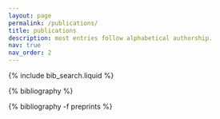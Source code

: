 ```yaml
---
layout: page
permalink: /publications/
title: publications
description: most entries follow alphabetical authorship.
nav: true
nav_order: 2
---
```


<!-- _pages/publications.md -->

<!-- Bibsearch Feature -->

{% include bib_search.liquid %}

<div class="publications">

{% bibliography %}

</div>

<div class="manuscripts">

{% bibliography -f preprints %}

</div>

